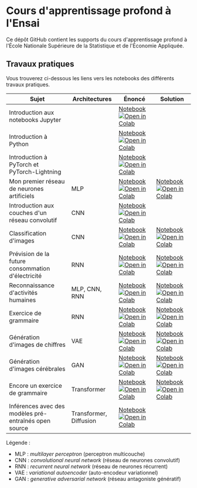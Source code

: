 # Cours d'apprentissage profond à l'Ensai

Ce dépôt GitHub contient les supports du cours d'apprentissage profond à l'École Nationale Supérieure de la Statistique et de l'Économie Appliquée.

## Travaux pratiques

Vous trouverez ci-dessous les liens vers les notebooks des différents travaux pratiques.

| Sujet | Architectures | Énoncé | Solution |
| ----- | ------------- | ------ | -------- |
| Introduction aux notebooks Jupyter | | [Notebook](notebooks/TP_01_Introduction_aux_notebooks_Jupyter.ipynb ) [![Open in Colab](https://colab.research.google.com/assets/colab-badge.svg)](https://colab.research.google.com/github/johannfaouzi/apprentissage-profond-ensea-2025/blob/main/notebooks/TP_01_Introduction_aux_notebooks_Jupyter.ipynb) |      |
| Introduction à Python | | [Notebook](notebooks/TP_02_Introduction_a_Python.ipynb) [![Open in Colab](https://colab.research.google.com/assets/colab-badge.svg)](https://colab.research.google.com/github/johannfaouzi/apprentissage-profond-ensea-2025/blob/main/notebooks/TP_02_Introduction_a_Python.ipynb) |  |
| Introduction à PyTorch et PyTorch-Lightning | | [Notebook](notebooks/TP_03_Introduction_a_PyTorch.ipynb) [![Open in Colab](https://colab.research.google.com/assets/colab-badge.svg)](https://colab.research.google.com/github/johannfaouzi/apprentissage-profond-ensea-2025/blob/main/notebooks/TP_03_Introduction_a_PyTorch.ipynb) |  |
| Mon premier réseau de neurones artificiels | MLP | [Notebook](notebooks/TP_04_Mon_premier_reseau_de_neurones_enonce.ipynb) [![Open in Colab](https://colab.research.google.com/assets/colab-badge.svg)](https://colab.research.google.com/github/johannfaouzi/apprentissage-profond-ensea-2025/blob/main/notebooks/TP_04_Mon_premier_reseau_de_neurones_enonce.ipynb) | [Notebook](notebooks/TP_04_Mon_premier_reseau_de_neurones_solution.ipynb) [![Open in Colab](https://colab.research.google.com/assets/colab-badge.svg)](https://colab.research.google.com/github/johannfaouzi/apprentissage-profond-ensea-2025/blob/main/notebooks/TP_04_Mon_premier_reseau_de_neurones_solution.ipynb) |
| Introduction aux couches d'un réseau convolutif | CNN | [Notebook](notebooks/TP_05_Introduction_aux_CNN.ipynb) [![Open in Colab](https://colab.research.google.com/assets/colab-badge.svg)](https://colab.research.google.com/github/johannfaouzi/apprentissage-profond-ensea-2025/blob/main/notebooks/TP_05_Introduction_aux_CNN.ipynb) |  |
| Classification d'images | CNN | [Notebook](notebooks/TP_06_Classification_images_par_CNN_enonce.ipynb) [![Open in Colab](https://colab.research.google.com/assets/colab-badge.svg)](https://colab.research.google.com/github/johannfaouzi/apprentissage-profond-ensea-2025/blob/main/notebooks/TP_06_Classification_images_par_CNN_énoncé.ipynb) | [Notebook](notebooks/TP_06_Classification_images_par_CNN_solution.ipynb) [![Open in Colab](https://colab.research.google.com/assets/colab-badge.svg)](https://colab.research.google.com/github/johannfaouzi/apprentissage-profond-ensea-2025/blob/main/notebooks/TP_06_Classification_images_par_CNN_solution.ipynb) |
| Prévision de la future consommation d'électricité | RNN | [Notebook](notebooks/TP_07_Prevision_future_consommation_electrique_par_RNN_enonce.ipynb) [![Open in Colab](https://colab.research.google.com/assets/colab-badge.svg)](https://colab.research.google.com/github/johannfaouzi/apprentissage-profond-ensea-2025/blob/main/notebooks/TP_07_Prevision_future_consommation_electrique_par_RNN_enonce.ipynb) | [Notebook](notebooks/TP_07_Prevision_future_consommation_electrique_par_RNN_solution.ipynb) [![Open in Colab](https://colab.research.google.com/assets/colab-badge.svg)](https://colab.research.google.com/github/johannfaouzi/apprentissage-profond-ensea-2025/blob/main/notebooks/TP_07_Prevision_future_consommation_electrique_par_RNN_solution.ipynb) |
| Reconnaissance d'activités humaines | MLP, CNN, RNN |[Notebook](notebooks/TP_08_Identification_activite_humaine_enonce.ipynb) [![Open in Colab](https://colab.research.google.com/assets/colab-badge.svg)](https://colab.research.google.com/github/johannfaouzi/apprentissage-profond-ensea-2025/blob/main/notebooks/TP_08_Identification_activite_humaine_enonce.ipynb) | [Notebook](notebooks/TP_08_Identification_activite_humaine_solution.ipynb) [![Open in Colab](https://colab.research.google.com/assets/colab-badge.svg)](https://colab.research.google.com/github/johannfaouzi/apprentissage-profond-ensea-2025/blob/main/notebooks/TP_08_Identification_activite_humaine_solution.ipynb) |
| Exercice de grammaire | RNN | [Notebook](notebooks/TP_09_Exercice_grammaire_par_RNN_enonce.ipynb) [![Open in Colab](https://colab.research.google.com/assets/colab-badge.svg)](https://colab.research.google.com/github/johannfaouzi/apprentissage-profond-ensea-2025/blob/main/notebooks/TP_09_Exercice_grammaire_par_RNN_enonce.ipynb) | [Notebook](notebooks/TP_09_Exercice_grammaire_par_RNN_solution.ipynb) [![Open in Colab](https://colab.research.google.com/assets/colab-badge.svg)](https://colab.research.google.com/github/johannfaouzi/apprentissage-profond-ensea-2025/blob/main/notebooks/TP_09_Exercice_grammaire_par_RNN_solution.ipynb) |
| Génération d'images de chiffres | VAE | [Notebook](notebooks/TP_10_Generation_images_par_VAE_énoncé.ipynb) [![Open in Colab](https://colab.research.google.com/assets/colab-badge.svg)](https://colab.research.google.com/github/johannfaouzi/apprentissage-profond-ensea-2025/blob/main/notebooks/TP_10_Generation_images_par_VAE_énoncé.ipynb) | [Notebook](notebooks/TP_10_Generation_images_par_VAE_solution.ipynb) [![Open in Colab](https://colab.research.google.com/assets/colab-badge.svg)](https://colab.research.google.com/github/johannfaouzi/apprentissage-profond-ensea-2025/blob/main/notebooks/TP_10_Generation_images_par_VAE_solution.ipynb) |
| Génération d'images cérébrales | GAN | [Notebook](notebooks/TP_11_Synthese_images_cerebrales_enonce.ipynb) [![Open in Colab](https://colab.research.google.com/assets/colab-badge.svg)](https://colab.research.google.com/github/johannfaouzi/apprentissage-profond-ensea-2025/blob/main/notebooks/TP_11_Synthese_images_cerebrales_enonce.ipynb) | [Notebook](notebooks/TP_11_Synthese_images_cerebrales_solution.ipynb) [![Open in Colab](https://colab.research.google.com/assets/colab-badge.svg)](https://colab.research.google.com/github/johannfaouzi/apprentissage-profond-ensea-2025/blob/main/notebooks/TP_11_Synthese_images_cerebrales_solution.ipynb) |
| Encore un exercice de grammaire | Transformer | [Notebook](notebooks/TP_12_Exercice_grammaire_par_transformeur_enonce.ipynb) [![Open in Colab](https://colab.research.google.com/assets/colab-badge.svg)](https://colab.research.google.com/github/johannfaouzi/apprentissage-profond-ensea-2025/blob/main/notebooks/TP_12_Exercice_grammaire_par_transformeur_enonce.ipynb) | [Notebook](notebooks/TP_12_Exercice_grammaire_par_transformeur_solution.ipynb) [![Open in Colab](https://colab.research.google.com/assets/colab-badge.svg)](https://colab.research.google.com/github/johannfaouzi/apprentissage-profond-ensea-2025/blob/main/notebooks/TP_12_Exercice_grammaire_par_transformeur_solution.ipynb) |
| Inférences avec des modèles pré-entraînés open source | Transformer, Diffusion | [Notebook](notebooks/TP_13_Inference_avec_modèles_pre-entraines.ipynb ) [![Open in Colab](https://colab.research.google.com/assets/colab-badge.svg)](https://colab.research.google.com/github/johannfaouzi/apprentissage-profond-ensea-2025/blob/main/notebooks/TP_13_Inference_avec_modeles_pre-entraines.ipynb) |      |

Légende :

* MLP : *multilayer perceptron* (perceptron multicouche)
* CNN : *convolutional neural network* (réseau de neurones convolutif)
* RNN : *recurrent neural network* (réseau de neurones récurrent)
* VAE : *variational autoencoder* (auto-encodeur variationnel)
* GAN : *generative adversarial network* (réseau antagoniste génératif)
